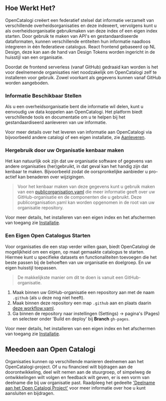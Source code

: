 ## Hoe Werkt Het?

OpenCatalogi creëert een federatief stelsel dat informatie verzamelt van verschillende overheidsorganisaties en deze indexeert, vervolgens kunt u als overheidsorganisatie gebruikmaken van deze index of een eigen index starten. Door gebruik te maken van API's en gestandaardiseerde dataformaten, kunnen verschillende entiteiten hun informatie naadloos integreren in één federatieve catalogus.
React frontend gebaseerd op NL Design, deze kan aan de hand van Design Tokens worden ingericht in de huisstijl van een organisatie.

Doordat de frontend serverless (vanaf GitHub) gedraaid kan worden is het voor deelnemende organisaties niet noodzakelijk om OpenCatalogi zelf te installeren voor gebruik. Zowel voorkant als gegevens kunnen vanaf GitHub worden aangeboden.

### Informatie Beschikbaar Stellen

Als u een overheidsorganisatie bent die informatie wil delen, kunt u eenvoudig uw data koppelen aan OpenCatalogi. Het platform biedt verschillende tools en documentatie om u te helpen bij het gestandaardiseerd aanleveren van uw informatie.

Voor meer details over het leveren van informatie aan OpenCatalogi via bijvoorbeeld andere catalogi of een eigen installatie, zie [Aanleveren](./docs/handleidingen/Aanleveren.md).

### Hergebruik door uw Organisatie kenbaar maken

Het kan natuurlijk ook zijn dat uw organisatie software of gegevens van andere organisaties (her)gebruikt, in dat geval kan het handig zijn dat kenbaar te maken. Bijvoorbeeld zodat de oorspronkelijke aanbieder u pro-actief kan benaderen over wijzigingen.

> Voor het kenbaar maken van deze gegevens kunt u gebruik maken van een [publicorganisation.yaml](./docs/handleidingen/Publicorganisation.md) die meer informatie geeft over uw GitHub-organisatie en de componenten die u gebruikt. Deze publicorganisation.yaml kan worden opgenomen in de root van uw organisatie repository.

Voor meer details, het installeren van een eigen index en het afschermen van toegang zie [Installatie](/pages/Handleidingen/Installatie).

### Een Eigen Open Catalogus Starten

Voor organisaties die een stap verder willen gaan, biedt OpenCatalogi de mogelijkheid om een eigen, op maat gemaakte catalogus te starten. Hiermee kunt u specifieke datasets en functionaliteiten toevoegen die het beste passen bij de behoeften van uw organisatie en doelgroep. En uw eigen huisstijl toepassen.

> De makkelijkste manier om dit te doen is vanuit een GitHub-organisatie.
>
1. Maak binnen uw GitHub-organisatie een repository aan met de naam `.github` (als u deze nog niet heeft).
2. Maak binnen deze repository een map `.github` aan en plaats daarin [deze workflow.yaml](https://github.com/OpenCatalogi/.github/blob/main/.github/workflows/opencatalogi-publish.yaml).
3. Ga binnen de repository naar instellingen (Settings) -> pagina's (Pages) en selecteer onder 'Build en deploy' bij **Branch** `gh-pages`.

Voor meer details, het installeren van een eigen index en het afschermen van toegang zie [Installatie](https://documentatie.opencatalogi.nl/pages/Handleidingen/Installatie).

## Meedoen aan Open Catalogi

Organisaties kunnen op verschillende manieren deelnemen aan het OpenCatalogi-project. Of u nu financieel wilt bijdragen aan de doorontwikkeling, deel wilt nemen aan de stuurgroep, of simpelweg de ontwikkelingen wilt volgen en feedback wilt geven, er is een vorm van deelname die bij uw organisatie past. Raadpleeg het gedeelte ['Deelname aan het Open Catalogi Project'](https://documentatie.opencatalogi.nl/pages/Handleidingen/Deelnemen#deelnemen) voor meer informatie over hoe u kunt aansluiten en bijdragen.
